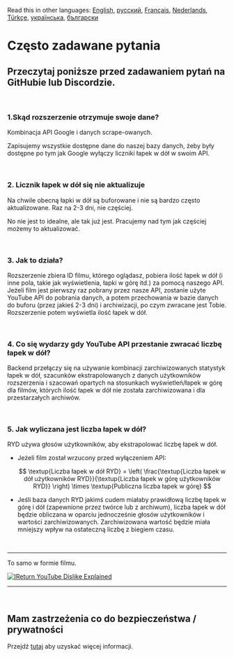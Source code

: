 Read this in other languages: [English](FAQ.md), [русский](FAQru.md), [Français](FAQfr.md),  [Nederlands](FAQnl.md), [Türkçe](FAQtr.md), [українська](FAQuk.md), [български](FAQbg.md)


# Często zadawane pytania

## Przeczytaj poniższe przed zadawaniem pytań na GitHubie lub Discordzie.

<br>

### **1.Skąd rozszerzenie otrzymuje swoje dane?**

Kombinacja API Google i danych scrape-owanych.

Zapisujemy wszystkie dostępne dane do naszej bazy danych, żeby były dostępne po tym jak Google wyłączy liczniki łapek w dół w swoim API.

<br>

### **2. Licznik łapek w dół się nie aktualizuje**

Na chwile obecną łapki w dół są buforowane i nie są bardzo często aktualizowane. Raz na 2-3 dni, nie częściej. 

No nie jest to idealne, ale tak już jest. Pracujemy nad tym jak częściej możemy to aktualizować.

<br>

### **3. Jak to działa?**

Rozszerzenie zbiera ID filmu, którego oglądasz, pobiera ilość łapek w dół (i inne pola, takie jak wyświetlenia, łapki w górę itd.) za pomocą naszego API. Jeżeli film jest pierwszy raz pobrany przez nasze API, zostanie użyte YouTube API do pobrania danych, a potem przechowania w bazie danych do buforu (przez jakieś 2-3 dni) i archiwizacji, po czym zwracane jest Tobie. Rozszerzenie potem wyświetla ilość łapek w dół.

<br>

### **4. Co się wydarzy gdy YouTube API przestanie zwracać liczbę łapek w dół?**

Backend przełączy się na używanie kombinacji zarchiwizowanych statystyk łapek w dół, szacunków ekstrapolowanych z danych użytkowników rozszerzenia i szacowań opartych na stosunkach wyświetleń/łapek w górę dla filmów, których ilość łapek w dół nie została zarchiwizowana i dla przestarzałych archiwów.

<br>

### **5. Jak wyliczana jest liczba łapek w dół?**

RYD używa głosów użytkowników, aby ekstrapolować liczbę łapek w dół.

- Jeżeli film został wrzucony przed wyłączeniem API:

  $$ \textup{Liczba łapek w dół RYD} = \left( \frac{\textup{Liczba łapek w dół użytkowników RYD}}{\textup{Liczba łapek w górę użytkowników RYD}} \right) \times \textup{Publiczna liczba łapek w górę} $$

- Jeśli baza danych RYD jakimś cudem miałaby prawidłową liczbę łapek w górę i dół (zapewnione przez twórce lub z archiwum), liczba łapek w dół będzie obliczana w oparciu jednocześnie głosów użytkowników i wartości zarchiwizowanych. Zarchiwizowana wartość będzie miała mniejszy wpływ na ostateczną liczbę z biegiem czasu.

<br>

---

To samo w formie filmu.

[![IReturn YouTube Dislike Explained](https://yt-embed.herokuapp.com/embed?v=GSmmtv-0yYQ)](https://www.youtube.com/watch?v=GSmmtv-0yYQ)

---

<br>

## Mam zastrzeżenia co do bezpieczeństwa / prywatności

Przejdź [tutaj](SECURITY-FAQ.md) aby uzyskać więcej informacji.

